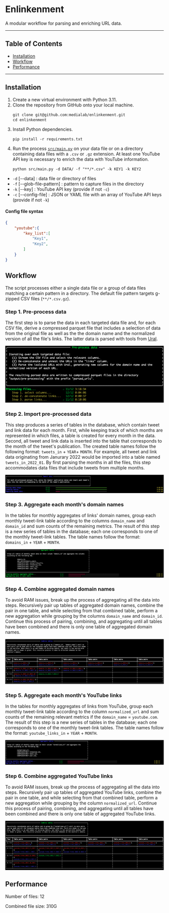 # Enlinkenment

A modular workflow for parsing and enriching URL data.

---
## Table of Contents
- [Installation](#installation)
- [Workflow](#workflow)
- [Performance](#performance)
---
## Installation
1. Create a new virtual environment with Python 3.11.
1. Clone the repository from GitHub onto your local machine.
    ```shell
    git clone git@github.com:medialab/enlinkenment.git
    cd enlinkenment
    ```
2. Install Python dependencies.
    ```shell
    pip install -r requirements.txt
    ```
3. Run the process [`src/main.py`](src/main.py) on your data file or on a directory containing data files with a `.csv` or `.gz` extension. At least one YouTube API key is necessary to enrich the data with YouTube information.
    ```shell
    python src/main.py -d DATA/ -f "**/*.csv" -k KEY1 -k KEY2
    ```
- `-d` [--data] : data file or directory of files
- `-f` [--glob-file-pattern] : pattern to capture files in the directory
- `-k` [--key] : YouTube API key (provide if not `-c`)
- `-c` [--config-file] : JSON or YAML file with an array of YouTube API keys (provide if not `-k`)

#### Config file syntax
```json
{
    "youtube":{
        "key_list":[
            "Key1",
            "Key2",
        ]
    }
}
```

## Workflow

The script processes either a single data file or a group of data files matching a certain pattern in a directory. The default file pattern targets g-zipped CSV files (`**/*.csv.gz`).

### Step 1. Pre-process data
The first step is to parse the data in each targeted data file and, for each CSV file, derive a compressed parquet file that includes a selection of data from the original file as well as the the domain name and the normalized version of all the file's links. The latter data is parsed with tools from [Ural](https://github.com/medialab/ural).

![pre-process data](docs/pre-process_data.png)

### Step 2. Import pre-processed data
This step produces a series of tables in the database, which contain tweet and link data for each month. First, while keeping track of which months are represented in which files, a table is created for every month in the data. Second, all tweet and link data is inserted into the table that corresponds to the month of the tweet's publication. The created table names follow the following format: `tweets_in` + `YEAR`+ `MONTH`. For example, all tweet and link data originating from Janurary 2022 would be imported into a table named `tweets_in_2022_01`. By first parsing the months in all the files, this step accommodates data files that include tweets from multiple months.

![import pre-processed data](docs/import_data.png)

### Step 3. Aggregate each month's domain names
In the tables for monthly aggregates of links' domain names, group each monthly tweet-link table according to the columns `domain_name` and `domain_id` and sum counts of the remaining metrics. The result of this step is a new series of tables in the database; each one corresponds to one of the monthly tweet-link tables. The table names follow the format: `domains_in` + `YEAR` + `MONTH`.

![aggregate each month's domain names](docs/aggregate_domains.png)

### Step 4. Combine aggregated domain names
To avoid RAM issues, break up the process of aggregating all the data into steps. Recursively pair up tables of aggregated domain names, combine the pair in one table, and while selecting from that combined table, perform a new aggregation while grouping by the columns `domain_name` and `domain_id`. Continue this process of pairing, combining, and aggregating until all tables have been combined and there is only one table of aggregated domain names.

![combine aggregated domain names](docs/combine_domains.png)

### Step 5. Aggregate each month's YouTube links
In the tables for monthly aggregates of links from YouTube, group each monthly tweet-link table according to the column `normalized_url` and sum counts of the remaining relevant metrics if the `domain_name` = `youtube.com`. The result of this step is a new series of tables in the database; each one corresponds to one of the monthly tweet-link tables. The table names follow the format: `youtube_links_in` + `YEAR` + `MONTH`.

![aggregate each month's youtube links](docs/youtube_aggregate.png)

### Step 6. Combine aggregated YouTube links
To avoid RAM issues, break up the process of aggregating all the data into steps. Recursively pair up tables of aggregated YouTube links, combine the pair in one table, and while selecting from that combined table, perform a new aggregation while grouping by the column `normalized_url`. Continue this process of pairing, combining, and aggregating until all tables have been combined and there is only one table of aggregated YouTube links.

![combine aggregated youtube links](docs/combine_youtube.png)


## Performance

Number of files: 12

Combined file size: 310G
